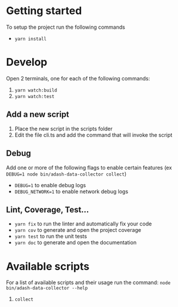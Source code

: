 # Getting started

To setup the project run the following commands

- `yarn install`

# Develop

Open 2 terminals, one for each of the following commands:

1. `yarn watch:build`
2. `yarn watch:test`

## Add a new script

1. Place the new script in the scripts folder
2. Edit the file cli.ts and add the command that will invoke the script

## Debug

Add one or more of the following flags to enable certain features (ex `DEBUG=1 node bin/adash-data-collector collect`)

- `DEBUG=1` to enable debug logs
- `DEBUG_NETWORK=1` to enable network debug logs

## Lint, Coverage, Test...

- `yarn fix` to run the linter and automatically fix your code
- `yarn cov` to generate and open the project coverage
- `yarn test` to run the unit tests
- `yarn doc` to generate and open the documentation

# Available scripts

For a list of available scripts and their usage run the command:
`node bin/adash-data-collector --help`

1. `collect`
